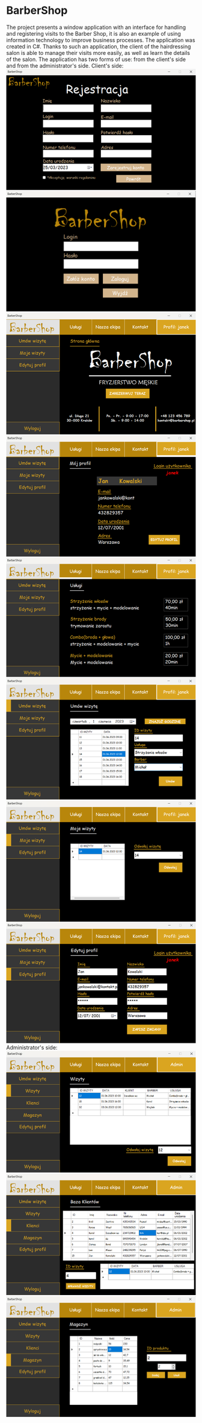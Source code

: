 # BarberShop
The project presents a window application with an interface for handling and registering visits to the Barber Shop, it is also an example of using information technology to improve business processes. The application was created in C#. Thanks to such an application, the client of the hairdressing salon is able to manage their visits more easily, as well as learn the details of the salon. The application has two forms of use: from the client's side and from the administrator's side.
Client's side:
![Register Page](https://github.com/karoldziadkowiec/BarberShop/blob/master/photos/1.png)
![Login Page](https://github.com/karoldziadkowiec/BarberShop/blob/master/photos/2.png)
![Main Page](https://github.com/karoldziadkowiec/BarberShop/blob/master/photos/3.png)
![My Profile Page](https://github.com/karoldziadkowiec/BarberShop/blob/master/photos/44.png)
![Services Page](https://github.com/karoldziadkowiec/BarberShop/blob/master/photos/5.png)
![Create Visit Page](https://github.com/karoldziadkowiec/BarberShop/blob/master/photos/6.png)
![My visits Page](https://github.com/karoldziadkowiec/BarberShop/blob/master/photos/7.png)
![Edit Profile Page](https://github.com/karoldziadkowiec/BarberShop/blob/master/photos/8.png)
Administrator's side:
![Visits Page](https://github.com/karoldziadkowiec/BarberShop/blob/master/photos/9.png)
![Clients Page](https://github.com/karoldziadkowiec/BarberShop/blob/master/photos/10.png)
![Store Page](https://github.com/karoldziadkowiec/BarberShop/blob/master/photos/11.png)
